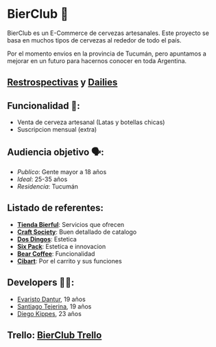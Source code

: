 # BierClub 🍻
BierClub es un E-Commerce de cervezas artesanales. Este proyecto se basa en muchos tipos de cervezas al rededor de todo el país.

Por el momento envios en la provincia de Tucumán, pero apuntamos a mejorar en un futuro para hacernos conocer en toda Argentina.

## [**Restrospectivas**](https://github.com/Evaristodantur/BierClub/blob/master/entregas/segunda-entrega/retro.md) y [**Dailies**](https://github.com/Evaristodantur/BierClub/blob/master/entregas/segunda-entrega/daily.md)

## Funcionalidad 🧰:
- Venta de cerveza artesanal (Latas y botellas chicas)
- Suscripcion mensual (extra)

## Audiencia objetivo 🗣️:
- *Publico*: Gente mayor a 18 años
- *Ideal*: 25-35 años
- *Residencia*: Tucumán

## Listado de referentes:
- [**Tienda Bierful**](https://tienda.bierful.com): Servicios que ofrecen
- [**Craft Society**](https://www.craftsociety.com.ar): Buen detallado de catalogo
- [**Dos Dingos**](https://www.cervezadosdingos.com/): Estetica
- [**Six Pack**](https://sixpack.com.ar): Estetica e innovacion
- [**Bear Coffee**](https://www.beercoffee.com.ar): Funcionalidad
- [**Cibart**](https://cibart.com.ar/): Por el carrito y sus funciones

## Developers 👨‍💻:
- [Evaristo Dantur](https://github.com/Evaristodantur), 19 años
- [Santiago Tejerina](https://github.com/santitejerina), 19 años
- [Diego Kippes](https://github.com/dkippes), 23 años

## Trello: [**BierClub Trello**](https://trello.com/b/Z7Sq24ef/bierclub)
